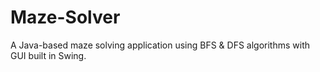 # Maze-Solver
A Java-based maze solving application using BFS &amp; DFS algorithms with GUI built in Swing.
